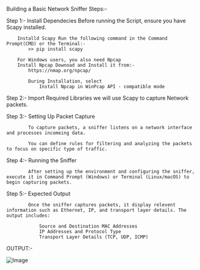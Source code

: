 Building a Basic Network Sniffer Steps:-

Step 1:-
        Install Dependecies Before running the Script, ensure you have Scapy installed.

        Installd Scapy Run the following command in the Command Prompt(CMD) or the Terminal:-
            >> pip install scapy

        For Windows users, you also need Npcap
        Install Npcap Downoad and Install it from:-
            https://nmap.org/npcap/

            During Installation, select
                Install Npcap in WinPcap API - compatible mode

Step 2:-
        Import Required Libraries we will use Scapy to capture Network packets.

Step 3:-
        Setting Up Packet Capture

            To capture packets, a sniffer listens on a network interface and processes incomeing data.

            You can define rules for filtering and analyzing the packets to focus on specific type of traffic.

Step 4:-
        Running the Sniffer

            After setting up the environment and configuring the sniffer, execute it in Command Prompt (Windows) or Terminal (Linux/macOS) to begin capturing packets.

Step 5:-
        Expected Output

            Once the sniffer captures packets, it display relevent information such as Ethernet, IP, and transport layer details. The output includes:

                Source and Destination MAC Addresses
                IP Addresses and Protocol Type 
                Transport Layer Details (TCP, UDP, ICMP) 

OUTPUT:-

![Image](https://github.com/user-attachments/assets/d0ea47c1-a46b-42e5-9855-63b9978b4a6f)